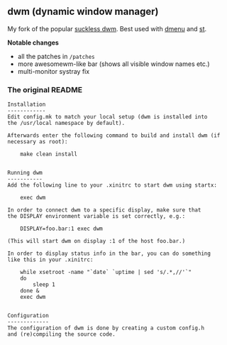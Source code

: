 ## dwm (dynamic window manager)

My fork of the popular <a href="https://dwm.suckless.org/">suckless dwm</a>.
Best used with <a href="https://github.com/u32int/dmenu">dmenu</a> and <a href="https://github.com/u32int/st">st</a>.

**Notable changes**
 - all the patches in ```/patches```
 - more awesomewm-like bar (shows all visible window names etc.)
 - multi-monitor systray fix

### The original README

```
Installation
------------
Edit config.mk to match your local setup (dwm is installed into
the /usr/local namespace by default).

Afterwards enter the following command to build and install dwm (if
necessary as root):

    make clean install


Running dwm
-----------
Add the following line to your .xinitrc to start dwm using startx:

    exec dwm

In order to connect dwm to a specific display, make sure that
the DISPLAY environment variable is set correctly, e.g.:

    DISPLAY=foo.bar:1 exec dwm

(This will start dwm on display :1 of the host foo.bar.)

In order to display status info in the bar, you can do something
like this in your .xinitrc:

    while xsetroot -name "`date` `uptime | sed 's/.*,//'`"
    do
    	sleep 1
    done &
    exec dwm


Configuration
-------------
The configuration of dwm is done by creating a custom config.h
and (re)compiling the source code.
```

